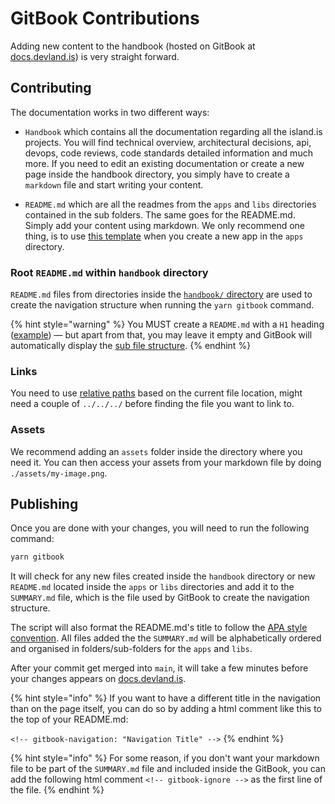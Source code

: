 # GitBook Contributions

Adding new content to the handbook (hosted on GitBook at [docs.devland.is](https://docs.devland.is)) is very straight forward.

## Contributing

The documentation works in two different ways:

- `Handbook` which contains all the documentation regarding all the island.is projects. You will find technical overview, architectural decisions, api, devops, code reviews, code standards detailed information and much more. If you need to edit an existing documentation or create a new page inside the handbook directory, you simply have to create a `markdown` file and start writing your content.

- `README.md` which are all the readmes from the `apps` and `libs` directories contained in the sub folders. The same goes for the README.md. Simply add your content using markdown. We only recommend one thing, is to use [this template](../misc/gitbook-template.md) when you create a new app in the `apps` directory.

### Root `README.md` within `handbook` directory

`README.md` files from directories inside the [`handbook/` directory](../) are used to create the navigation structure when running the `yarn gitbook` command.

{% hint style="warning" %}
You MUST create a `README.md` with a `H1` heading ([example](https://raw.githubusercontent.com/island-is/island.is/main/handbook/technical-overview/auth/README.md)) — but apart from that, you may leave it empty and GitBook will automatically display the [sub file structure](../technical-overview/auth).
{% endhint %}

### Links

You need to use [relative paths](https://raw.githubusercontent.com/island-is/island.is/main/handbook/technical-overview/code-standards.md) based on the current file location, might need a couple of `../../../` before finding the file you want to link to.

### Assets

We recommend adding an `assets` folder inside the directory where you need it. You can then access your assets from your markdown file by doing `./assets/my-image.png`.

## Publishing

Once you are done with your changes, you will need to run the following command:

```bash
yarn gitbook
```

It will check for any new files created inside the `handbook` directory or new `README.md` located inside the `apps` or `libs` directories and add it to the `SUMMARY.md` file, which is the file used by GitBook to create the navigation structure.

The script will also format the README.md's title to follow the [APA style convention](https://en.wikipedia.org/wiki/APA_style). All files added the the `SUMMARY.md` will be alphabetically ordered and organised in folders/sub-folders for the `apps` and `libs`.

After your commit get merged into `main`, it will take a few minutes before your changes appears on [docs.devland.is](https://docs.devland.is).

{% hint style="info" %}
If you want to have a different title in the navigation than on the page itself, you can do so by adding a html comment like this to the top of your README.md:

`<!-- gitbook-navigation: "Navigation Title" -->`
{% endhint %}

{% hint style="info" %}
For some reason, if you don't want your markdown file to be part of the `SUMMARY.md` file and included inside the GitBook, you can add the following html comment `<!-- gitbook-ignore -->` as the first line of the file.
{% endhint %}
